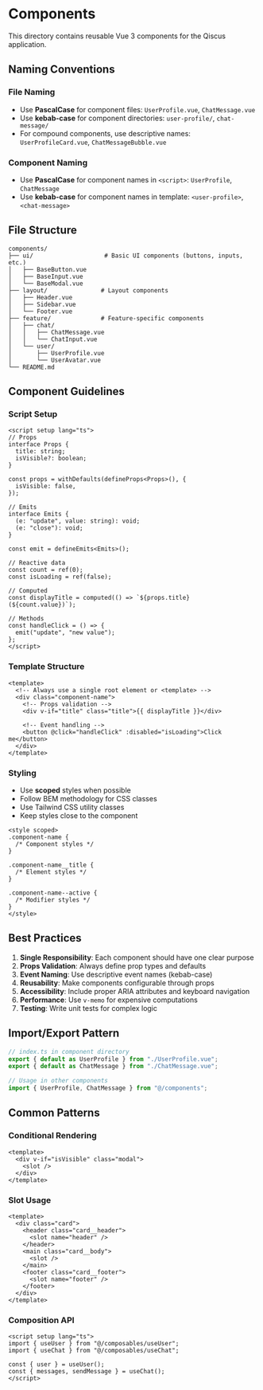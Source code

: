 # Components

This directory contains reusable Vue 3 components for the Qiscus application.

## Naming Conventions

### File Naming

- Use **PascalCase** for component files: `UserProfile.vue`, `ChatMessage.vue`
- Use **kebab-case** for component directories: `user-profile/`, `chat-message/`
- For compound components, use descriptive names: `UserProfileCard.vue`, `ChatMessageBubble.vue`

### Component Naming

- Use **PascalCase** for component names in `<script>`: `UserProfile`, `ChatMessage`
- Use **kebab-case** for component names in template: `<user-profile>`, `<chat-message>`

## File Structure

```
components/
├── ui/                    # Basic UI components (buttons, inputs, etc.)
│   ├── BaseButton.vue
│   ├── BaseInput.vue
│   └── BaseModal.vue
├── layout/               # Layout components
│   ├── Header.vue
│   ├── Sidebar.vue
│   └── Footer.vue
├── feature/              # Feature-specific components
│   ├── chat/
│   │   ├── ChatMessage.vue
│   │   └── ChatInput.vue
│   └── user/
│       ├── UserProfile.vue
│       └── UserAvatar.vue
└── README.md
```

## Component Guidelines

### Script Setup

```vue
<script setup lang="ts">
// Props
interface Props {
  title: string;
  isVisible?: boolean;
}

const props = withDefaults(defineProps<Props>(), {
  isVisible: false,
});

// Emits
interface Emits {
  (e: "update", value: string): void;
  (e: "close"): void;
}

const emit = defineEmits<Emits>();

// Reactive data
const count = ref(0);
const isLoading = ref(false);

// Computed
const displayTitle = computed(() => `${props.title} (${count.value})`);

// Methods
const handleClick = () => {
  emit("update", "new value");
};
</script>
```

### Template Structure

```vue
<template>
  <!-- Always use a single root element or <template> -->
  <div class="component-name">
    <!-- Props validation -->
    <div v-if="title" class="title">{{ displayTitle }}</div>

    <!-- Event handling -->
    <button @click="handleClick" :disabled="isLoading">Click me</button>
  </div>
</template>
```

### Styling

- Use **scoped** styles when possible
- Follow BEM methodology for CSS classes
- Use Tailwind CSS utility classes
- Keep styles close to the component

```vue
<style scoped>
.component-name {
  /* Component styles */
}

.component-name__title {
  /* Element styles */
}

.component-name--active {
  /* Modifier styles */
}
</style>
```

## Best Practices

1. **Single Responsibility**: Each component should have one clear purpose
2. **Props Validation**: Always define prop types and defaults
3. **Event Naming**: Use descriptive event names (kebab-case)
4. **Reusability**: Make components configurable through props
5. **Accessibility**: Include proper ARIA attributes and keyboard navigation
6. **Performance**: Use `v-memo` for expensive computations
7. **Testing**: Write unit tests for complex logic

## Import/Export Pattern

```typescript
// index.ts in component directory
export { default as UserProfile } from "./UserProfile.vue";
export { default as ChatMessage } from "./ChatMessage.vue";

// Usage in other components
import { UserProfile, ChatMessage } from "@/components";
```

## Common Patterns

### Conditional Rendering

```vue
<template>
  <div v-if="isVisible" class="modal">
    <slot />
  </div>
</template>
```

### Slot Usage

```vue
<template>
  <div class="card">
    <header class="card__header">
      <slot name="header" />
    </header>
    <main class="card__body">
      <slot />
    </main>
    <footer class="card__footer">
      <slot name="footer" />
    </footer>
  </div>
</template>
```

### Composition API

```vue
<script setup lang="ts">
import { useUser } from "@/composables/useUser";
import { useChat } from "@/composables/useChat";

const { user } = useUser();
const { messages, sendMessage } = useChat();
</script>
```
